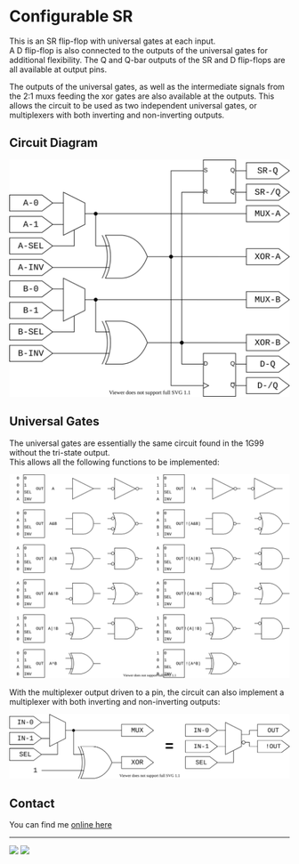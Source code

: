 # Configurable SR

This is an SR flip-flop with universal gates at each input.  
A D flip-flop is also connected to the outputs of the universal gates for additional flexibility.
The Q and Q-bar outputs of the SR and D flip-flops are all available at output pins. 

The outputs of the universal gates, as well as the intermediate signals from the 2:1 muxs feeding the xor gates are also available at the outputs.
This allows the circuit to be used as two independent universal gates, or multiplexers with both inverting and non-inverting outputs.

## Circuit Diagram

![circuit diagram](configurable-sr.drawio.svg)

## Universal Gates

The universal gates are essentially the same circuit found in the 1G99 without the tri-state output.  
This allows all the following functions to be implemented:

![input configurations](input-configurations.drawio.svg)

With the multiplexer output driven to a pin, the circuit can also implement a multiplexer with both inverting and non-inverting outputs:

![dual-out-mux](dual-out-mux.drawio.svg)


## Contact

You can find me [online here](https://greg.steiert.net/)

***

![](../../workflows/gds/badge.svg) ![](../../workflows/docs/badge.svg)
